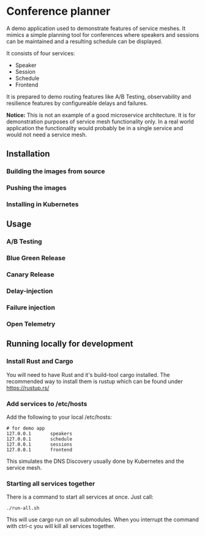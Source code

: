 # Conference planner

A demo application used to demonstrate features of service meshes. It mimics a simple planning tool for conferences where speakers and sessions can be maintained and a resulting schedule can be displayed. 

It consists of four services:

* Speaker
* Session
* Schedule
* Frontend

It is prepared to demo routing features like A/B Testing, observability and resilience features by configureable delays and failures. 

**Notice:** This is not an example of a good microservice architecture. It is for demonstration purposes of service mesh functionality only. In a real world application the functionality would probably be in a single service and would not need a service mesh.

## Installation

### Building the images from source

### Pushing the images

### Installing in Kubernetes 


## Usage

### A/B Testing

### Blue Green Release

### Canary Release

### Delay-injection

### Failure injection

### Open Telemetry

## Running locally for development

### Install Rust and Cargo

You will need to have Rust and it's build-tool cargo installed. The recommended way to install them is rustup which can be found under https://rustup.rs/ 

### Add services to /etc/hosts

Add the following to your local /etc/hosts:

```
# for demo app
127.0.0.1       speakers
127.0.0.1       schedule
127.0.0.1       sessions
127.0.0.1       frontend
```

This simulates the DNS Discovery usually done by Kubernetes and the service mesh.

### Starting all services together

There is a command to start all services at once. Just call:

```
./run-all.sh
```

This will use cargo run on all submodules. When you interrupt the command with ctrl-c you will kill all services together.